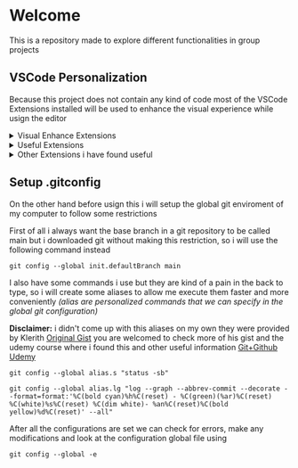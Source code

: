 # Welcome

This is a repository made to explore different functionalities in group projects

## VSCode Personalization

Because this project does not contain any kind of code most of the VSCode Extensions installed will be used to enhance the visual experience while usign the editor

<details>
  <summary> Visual Enhance Extensions </summary>

* [Indent Rainbow](https://marketplace.visualstudio.com/items?itemName=oderwat.indent-rainbow)
* [Rainbow brackets](https://marketplace.visualstudio.com/items?itemName=2gua.rainbow-brackets)
* [One Dark Pro](https://marketplace.visualstudio.com/items?itemName=zhuangtongfa.Material-theme)

</details>

<details>
  <summary> Useful Extensions </summary>

* [GitLens](https://marketplace.visualstudio.com/items?itemName=eamodio.gitlens)
* [Markdown Preview](https://marketplace.visualstudio.com/items?itemName=shd101wyy.markdown-preview-enhanced)

</details>

<details>
  <summary> Other Extensions i have found useful </summary>

* [Code Spell Checker](https://marketplace.visualstudio.com/items?itemName=streetsidesoftware.code-spell-checker)
* [Turbo Console Log](https://marketplace.visualstudio.com/items?itemName=ChakrounAnas.turbo-console-log)
* [Import Cost](https://marketplace.visualstudio.com/items?itemName=wix.vscode-import-cost)
* [Code time](https://marketplace.visualstudio.com/items?itemName=softwaredotcom.swdc-vscode)
* [Peacock](https://marketplace.visualstudio.com/items?itemName=johnpapa.vscode-peacock)
* [CodeSnap](https://marketplace.visualstudio.com/items?itemName=adpyke.codesnap)

</details>

## Setup .gitconfig

On the other hand before usign this i will setup the global git enviroment of my computer to follow some restrictions 

First of all i always want the base branch in a git repository to be called main but i downloaded git without making this restriction, so i will use the following command instead

```
git config --global init.defaultBranch main
```

I also have some commands i use but they are kind of a pain in the back to type, so i will create some aliases to allow me execute them faster and more conveniently *(alias are personalized commands that we can specify in the global git configuration)*

**Disclaimer:** i didn't come up with this aliases on my own they were provided by Klerith [Original Gist](https://gist.github.com/Klerith/0acf18bbece7923bcac55edb71b03c2b) you are welcomed to check more of his gist and the udemy course where i found this and other useful information [Git+Github Udemy](https://www.udemy.com/course/git-github/)

```
git config --global alias.s "status -sb"
```

```
git config --global alias.lg "log --graph --abbrev-commit --decorate --format=format:'%C(bold cyan)%h%C(reset) - %C(green)(%ar)%C(reset) %C(white)%s%C(reset) %C(dim white)- %an%C(reset)%C(bold yellow)%d%C(reset)' --all"
```

After all the configurations are set we can check for errors, make any modifications and look at the configuration global file using

```
git config --global -e
```


